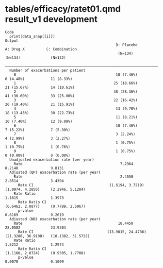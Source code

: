 # tables/efficacy/ratet01.qmd result_v1 development

    Code
      print(data_snap[[i]])
    Output
                                                       B: Placebo           A: Drug X          C: Combination  
                                                        (N=134)              (N=134)              (N=132)      
      —————————————————————————————————————————————————————————————————————————————————————————————————————————
      Number of exacerbations per patient                                                                      
        0                                              10 (7.46%)           6 (4.48%)            11 (8.33%)    
        1                                             25 (18.66%)          21 (15.67%)          14 (10.61%)    
        2                                             38 (28.36%)          41 (30.60%)          33 (25.00%)    
        3                                             22 (16.42%)          26 (19.40%)          21 (15.91%)    
        4                                              13 (9.70%)          18 (13.43%)          30 (22.73%)    
        5                                              11 (8.21%)           10 (7.46%)           12 (9.09%)    
        6                                              10 (7.46%)           7 (5.22%)            7 (5.30%)     
        7                                              3 (2.24%)            4 (2.99%)            3 (2.27%)     
        8                                              1 (0.75%)            1 (0.75%)            1 (0.76%)     
        9                                              1 (0.75%)            0 (0.00%)            0 (0.00%)     
      Unadjusted exacerbation rate (per year)                                                                  
        Rate                                             7.2364               8.2148               9.8131      
      Adjusted (QP) exacerbation rate (per year)                                                               
        Rate                                             2.4550               2.8514               3.4304      
          Rate CI                                   (1.6194, 3.7219)     (1.8974, 4.2850)     (2.2946, 5.1284) 
        Rate Ratio                                                            1.1615               1.3973      
          Rate Ratio CI                                                  (0.6462, 2.0877)     (0.7789, 2.5067) 
          p-value                                                             0.6169               0.2619      
      Adjusted (NB) exacerbation rate (per year)                                                               
        Rate                                            18.4450              28.0582              23.9304      
          Rate CI                                  (13.9015, 24.4736)   (21.3288, 36.9108)   (18.1382, 31.5722)
        Rate Ratio                                                            1.5212               1.2974      
          Rate Ratio CI                                                  (1.1166, 2.0724)     (0.9505, 1.7708) 
          p-value                                                             0.0078               0.1009      

